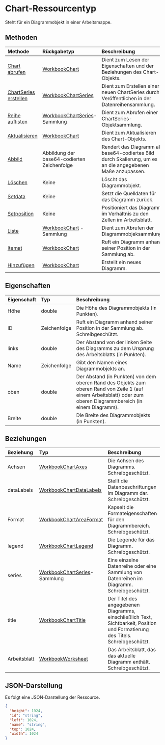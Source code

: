 # <a name="chart-resource-type"></a>Chart-Ressourcentyp

Steht für ein Diagrammobjekt in einer Arbeitsmappe.


## <a name="methods"></a>Methoden

| Methode           | Rückgabetyp    |Beschreibung|
|:---------------|:--------|:----------|
|[Chart abrufen](../api/chart_get.md) | [WorkbookChart](chart.md) |Dient zum Lesen der Eigenschaften und der Beziehungen des Chart-Objekts.|
|[ChartSeries erstellen](../api/chart_post_series.md) |[WorkbookChartSeries](chartseries.md)| Dient zum Erstellen einer neuen ChartSeries durch Veröffentlichen in der Datenreihensammlung.|
|[Reihe auflisten](../api/chart_list_series.md) |[WorkbookChartSeries](chartseries.md)-Sammlung| Dient zum Abrufen einer ChartSeries-Objektsammlung.|
|[Aktualisieren](../api/chart_update.md) | [WorkbookChart](chart.md)   |Dient zum Aktualisieren des Chart-Objekts. |
|[Abbild](../api/chart_image.md)|Abbildung der base64-codierten Zeichenfolge|Rendert das Diagramm als base64-codiertes Bild durch Skalierung, um es an die angegebenen Maße anzupassen.|
|[Löschen](../api/chart_delete.md)|Keine|Löscht das Diagrammobjekt.|
|[Setdata](../api/chart_setdata.md)|Keine|Setzt die Quelldaten für das Diagramm zurück.|
|[Setposition](../api/chart_setposition.md)|Keine|Positioniert das Diagramm im Verhältnis zu den Zellen im Arbeitsblatt.|
|[Liste](../api/chart_list.md) | [WorkbookChart](chart.md) -Sammlung |Dient zum Abrufen der Diagrammobjeksammlung. |
|[Itemat](../api/chartcollection_itemat.md)|[WorkbookChart](chart.md)|Ruft ein Diagramm anhand seiner Position in der Sammlung ab.|
|[Hinzufügen](../api/chartcollection_add.md)|[WorkbookChart](chart.md)|Erstellt ein neues Diagramm.|

## <a name="properties"></a>Eigenschaften
| Eigenschaft     | Typ   |Beschreibung|
|:---------------|:--------|:----------|
|Höhe|double|Die Höhe des Diagrammobjekts (in Punkten).|
|ID|Zeichenfolge|Ruft ein Diagramm anhand seiner Position in der Sammlung ab. Schreibgeschützt.|
|links|double|Der Abstand von der linken Seite des Diagramms zu dem Ursprung des Arbeitsblatts (in Punkten).|
|Name|Zeichenfolge|Gibt den Namen eines Diagrammobjekts an.|
|oben|double|Der Abstand (in Punkten) von dem oberen Rand des Objekts zum oberen Rand von Zeile 1 (auf einem Arbeitsblatt) oder zum oberen Diagrammbereich (in einem Diagramm).|
|Breite|double|Die Breite des Diagrammobjekts (in Punkten).|

## <a name="relationships"></a>Beziehungen
| Beziehung | Typ   |Beschreibung|
|:---------------|:--------|:----------|
|Achsen|[WorkbookChartAxes](chartaxes.md)|Die Achsen des Diagramms. Schreibgeschützt.|
|dataLabels|[WorkbookChartDataLabels](chartdatalabels.md)|Stellt die Datenbeschriftungen im Diagramm dar. Schreibgeschützt.|
|Format|[WorkbookChartAreaFormat](chartareaformat.md)|Kapselt die Formateigenschaften für den Diagrammbereich. Schreibgeschützt.|
|legend|[WorkbookChartLegend](chartlegend.md)|Die Legende für das Diagramm. Schreibgeschützt.|
|series|[WorkbookChartSeries](chartseries.md)-Sammlung|Eine einzelne Datenreihe oder eine Sammlung von Datenreihen im Diagramm. Schreibgeschützt.|
|title|[WorkbookChartTitle](charttitle.md)|Der Titel des angegebenen Diagramms, einschließlich Text, Sichtbarkeit, Position und Formatierung des Titels. Schreibgeschützt.|
|Arbeitsblatt|[WorkbookWorksheet](worksheet.md)|Das Arbeitsblatt, das das aktuelle Diagramm enthält. Schreibgeschützt.|

## <a name="json-representation"></a>JSON-Darstellung

Es folgt eine JSON-Darstellung der Ressource.

<!--{
  "blockType": "resource",
  "optionalProperties": [],
  "keyProperty": "id",
  "baseType": "microsoft.graph.entity",
  "@odata.type": "microsoft.graph.workbookChart"
}-->

```json
{
  "height": 1024,
  "id": "string",
  "left": 1024,
  "name": "string",
  "top": 1024,
  "width": 1024
}

```

<!-- uuid: 8fcb5dbc-d5aa-4681-8e31-b001d5168d79
2015-10-25 14:57:30 UTC -->
<!-- {
  "type": "#page.annotation",
  "description": "Chart resource",
  "keywords": "",
  "section": "documentation",
  "tocPath": ""
}-->